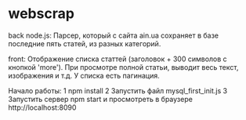 # webscrap
back node.js:
Парсер, который с сайта ain.ua сохраняет в базе последние пять статей, из разных категорий.

front:
Отображение списка статтей (заголовок + 300 символов с кнопкой 'more'). При просмотре полной статьи, выводит весь текст, изображения и т.д. У списка есть пагинация.

Начало работы:
1 npm install
2 Запустить файл mysql_first_init.js
3 Запустить сервер npm start и просмотреть в браузере http://localhost:8090
